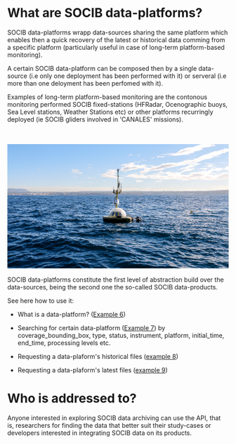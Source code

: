 # What are SOCIB data-platforms?

SOCIB data-platforms wrapp data-sources sharing the same platform which enables then a quick recovery of the latest or historical data comming from a specific platform (particularly useful in case of long-term platform-based monitoring). 

A certain SOCIB data-platform can be composed then by a single data-source (i.e only one deployment has been performed with it) or serveral (i.e more than one deloyment has been perfomed with it). 

Examples of long-term platform-based monitoring are the contonous monitoring performed SOCIB fixed-stations (HFRadar, Ocenographic buoys, Sea Level stations, Weather Stations etc) or other platforms recurringly deployed (ie SOCIB gliders involved in 'CANALES' missions). 

<br><br>
<img src="https://github.com/pazrg/SOCIB_API/raw/master/images/SOCIBfixed_station.jpg">


SOCIB data-platforms constitute the first level of abstraction build over the data-sources, being the second one the so-called SOCIB data-products.


See here how to use it:

- What is a data-platform? ([Example 6](https://github.com/pazrg/SOCIB_API/blob/master/data_platforms/what_is_a_data_platform.ipynb))

- Searching for certain data-platform ([Example 7](https://github.com/pazrg/SOCIB_API/blob/master/data_platforms/searching_for_certain_data_platform.ipynb)) by coverage_bounding_box, type, status, instrument, platform, initial_time, end_time, processing levels etc.

- Requesting a data-plaform's historical files ([example 8](https://github.com/pazrg/SOCIB_API/blob/master/data_platforms/requesting_a_data_platforms_historical_files.ipynb))

- Requesting a data-plaform's latest files ([example 9](https://github.com/pazrg/SOCIB_API/blob/master/data_platforms/requesting_a_data_platforms_latest_files.ipynb))


# Who is addressed to?

Anyone interested in exploring SOCIB data archiving can use the API, that is, researchers for finding the data that better suit their study-cases or developers interested in integrating SOCIB data on its products.  